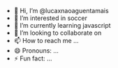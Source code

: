- 👋 Hi, I’m @lucaxnaoaguentamais
- 👀 I’m interested in soccer
- 🌱 I’m currently learning javascript
- 💞️ I’m looking to collaborate on 
- 📫 How to reach me ...
- 😄 Pronouns: ...
- ⚡ Fun fact: ...

<!---
lucaxnaoaguentamais/lucaxnaoaguentamais is a ✨ special ✨ repository because its `README.md` (this file) appears on your GitHub profile.
You can click the Preview link to take a look at your changes.
--->
